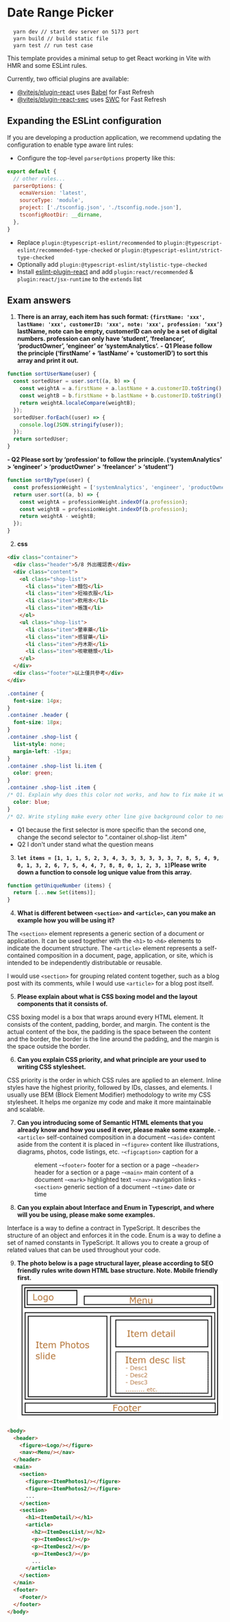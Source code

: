 # Date Range Picker

```
  yarn dev // start dev server on 5173 port
  yarn build // build static file
  yarn test // run test case
```

This template provides a minimal setup to get React working in Vite with HMR and some ESLint rules.

Currently, two official plugins are available:

- [@vitejs/plugin-react](https://github.com/vitejs/vite-plugin-react/blob/main/packages/plugin-react/README.md) uses [Babel](https://babeljs.io/) for Fast Refresh
- [@vitejs/plugin-react-swc](https://github.com/vitejs/vite-plugin-react-swc) uses [SWC](https://swc.rs/) for Fast Refresh

## Expanding the ESLint configuration

If you are developing a production application, we recommend updating the configuration to enable type aware lint rules:

- Configure the top-level `parserOptions` property like this:

```js
export default {
  // other rules...
  parserOptions: {
    ecmaVersion: 'latest',
    sourceType: 'module',
    project: ['./tsconfig.json', './tsconfig.node.json'],
    tsconfigRootDir: __dirname,
  },
}
```

- Replace `plugin:@typescript-eslint/recommended` to `plugin:@typescript-eslint/recommended-type-checked` or `plugin:@typescript-eslint/strict-type-checked`
- Optionally add `plugin:@typescript-eslint/stylistic-type-checked`
- Install [eslint-plugin-react](https://github.com/jsx-eslint/eslint-plugin-react) and add `plugin:react/recommended` & `plugin:react/jsx-runtime` to the `extends` list

## Exam answers

1. **There is an array, each item has such format: `{firstName: 'xxx', lastName: 'xxx', customerID: 'xxx', note: 'xxx', profession: ‘xxx’}` lastName, note can be empty, customerID can only be a set of digital numbers. profession can only have ‘student’, ‘freelancer’, ‘productOwner’, ‘engineer’ or ‘systemAnalytics’.**
  **- Q1 Please follow the principle (‘firstName’ + ‘lastName’ + ‘customerID’) to sort this array and print it out.**
  ```js
  function sortUserName(user) {
    const sortedUser = user.sort((a, b) => {
      const weightA = a.firstName + a.lastName + a.customerID.toString();
      const weightB = b.firstName + b.lastName + b.customerID.toString();
      return weightA.localeCompare(weightB);
    });
    sortedUser.forEach((user) => {
      console.log(JSON.stringify(user));
    });
    return sortedUser;
  }
  ```
  **- Q2 Please sort by ‘profession’ to follow the principle. (‘systemAnalytics’ > ‘engineer’ > ‘productOwner’ > ‘freelancer’ > ‘student’’)**
  ```js
  function sortByType(user) {
    const professionWeight = ['systemAnalytics', 'engineer', 'productOwner', 'freelancer', 'student'];
    return user.sort((a, b) => {
      const weightA = professionWeight.indexOf(a.profession);
      const weightB = professionWeight.indexOf(b.profession);
      return weightA - weightB;
    });
  }
  ```

2. **css**
  ```html
  <div class="container">
    <div class="header">5/8 外出確認表</div>
    <div class="content">
      <ol class="shop-list">
        <li class="item">麵包</li>
        <li class="item">短袖衣服</li>
        <li class="item">飲用水</li>
        <li class="item">帳篷</li>
      </ol>
      <ul class="shop-list">
        <li class="item">暈車藥</li>
        <li class="item">感冒藥</li>
        <li class="item">丹木斯</li>
        <li class="item">咳嗽糖漿</li>
      </ul>
    </div>
    <div class="footer">以上僅共參考</div>
  </div>
  ```
  ```css
  .container {
    font-size: 14px;
  }
  .container .header {
    font-size: 18px;
  }
  .container .shop-list {
    list-style: none;
    margin-left: -15px;
  }
  .container .shop-list li.item {
    color: green;
  }
  .container .shop-list .item {
  /* Q1. Explain why does this color not works, and how to fix make it work on 1st list */
    color: blue;
  }
  /* Q2. Write styling make every other line give background color to next one */
  ```
  - Q1 because the first selector is more specific than the second one, change the second selector to ".container ol.shop-list .item"
  - Q2 I don't under stand what the question means

3. **`let items = [1, 1, 1, 5, 2, 3, 4, 3, 3, 3, 3, 3, 3, 7, 8, 5, 4, 9, 0, 1, 3, 2, 6, 7, 5, 4, 4, 7, 8, 8, 0, 1, 2, 3, 1]`Please write down a function to console log unique value from this array.**
    
  ```js
  function getUniqueNumber (items) {
    return [...new Set(items)];
  }
  ```
4. **What is different between `<section>` and `<article>`, can you make an example how you will be using it?**

  The `<section>` element represents a generic section of a document or application. It can be used together with the `<h1>` to `<h6>` elements to indicate the document structure.
  The `<article>` element represents a self-contained composition in a document, page, application, or site, which is intended to be independently distributable or reusable.

  I would use `<section>` for grouping related content together, such as a blog post with its comments, while I would use `<article>` for a blog post itself.

5. **Please explain about what is CSS boxing model and the layout components that it consists of.**

  CSS boxing model is a box that wraps around every HTML element. It consists of the content, padding, border, and margin.
  The content is the actual content of the box, the padding is the space between the content and the border, the border is the line around the padding, and the margin is the space outside the border.

6. **Can you explain CSS priority, and what principle are your used to writing CSS stylesheet.**

  CSS priority is the order in which CSS rules are applied to an element. Inline styles have the highest priority, followed by IDs, classes, and elements.
  I usually use BEM (Block Element Modifier) methodology to write my CSS stylesheet. It helps me organize my code and make it more maintainable and scalable.

7. **Can you introducing some of Semantic HTML elements that you already know and how you used it ever, please make some example.**
  -`<article>`
    self-contained composition in a document
  -`<aside>`
    content aside from the content it is placed in
  -`<figure>`
    content like illustrations, diagrams, photos, code listings, etc.
  -`<figcaption>`
    caption for a <figure> element
  -`<footer>`
    footer for a section or a page
  -`<header>`
    header for a section or a page
  -`<main>`
    main content of a document
  -`<mark>`
    highlighted text
  -`<nav>`
    navigation links
  -`<section>`
    generic section of a document
  -`<time>`
    date or time

8. **Can you explain about Interface and Enum in Typescript, and where will you be using, please make some examples.**

  Interface is a way to define a contract in TypeScript. It describes the structure of an object and enforces it in the code.
  Enum is a way to define a set of named constants in TypeScript. It allows you to create a group of related values that can be used throughout your code.

9. **The photo below is a page structural layer, please according to SEO friendly rules write down HTML base structure. Note. Mobile friendly first.**
  ![alt text](https://github.com/lawliet831012/Date-range-picker/blob/master/layout.png?raw=true)
  ```html
  <body>
    <header>
      <figure><Logo/></figure> 
      <nav><Menu/></nav>
    </header>
    <main>
      <section>
        <figure><ItemPhotos1/></figure>
        <figure><ItemPhotos2/></figure>
        ...
      </section>
      <section>
        <h1><ItemDetail/></h1>
        <article>
          <h2><ItemDescList/></h2>
          <p><ItemDesc1/></p>
          <p><ItemDesc2/></p>
          <p><ItemDesc3/></p>
          ...
        </article>
      </section>
    </main>
    <footer>
      <Footer/>
    </footer>
  </body>
  ```
